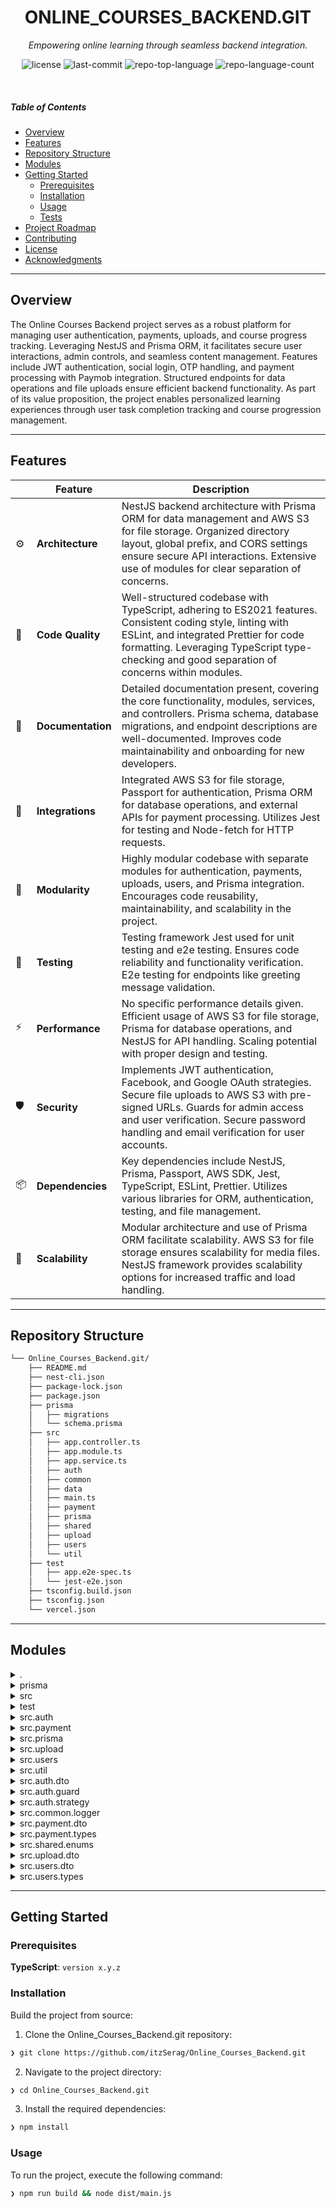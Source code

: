
<p align="center">
    <h1 align="center">ONLINE_COURSES_BACKEND.GIT</h1>
</p>
<p align="center">
    <em>Empowering online learning through seamless backend integration.</em>
</p>
<p align="center">
	<img src="https://img.shields.io/github/license/itzSerag/Online_Courses_Backend.git?style=default&logo=opensourceinitiative&logoColor=white&color=0080ff" alt="license">
	<img src="https://img.shields.io/github/last-commit/itzSerag/Online_Courses_Backend.git?style=default&logo=git&logoColor=white&color=0080ff" alt="last-commit">
	<img src="https://img.shields.io/github/languages/top/itzSerag/Online_Courses_Backend.git?style=default&color=0080ff" alt="repo-top-language">
	<img src="https://img.shields.io/github/languages/count/itzSerag/Online_Courses_Backend.git?style=default&color=0080ff" alt="repo-language-count">
</p>
<p align="center">
	<!-- default option, no dependency badges. -->
</p>

<br>

#####  Table of Contents

- [ Overview](#-overview)
- [ Features](#-features)
- [ Repository Structure](#-repository-structure)
- [ Modules](#-modules)
- [ Getting Started](#-getting-started)
    - [ Prerequisites](#-prerequisites)
    - [ Installation](#-installation)
    - [ Usage](#-usage)
    - [ Tests](#-tests)
- [ Project Roadmap](#-project-roadmap)
- [ Contributing](#-contributing)
- [ License](#-license)
- [ Acknowledgments](#-acknowledgments)

---

##  Overview

The Online Courses Backend project serves as a robust platform for managing user authentication, payments, uploads, and course progress tracking. Leveraging NestJS and Prisma ORM, it facilitates secure user interactions, admin controls, and seamless content management. Features include JWT authentication, social login, OTP handling, and payment processing with Paymob integration. Structured endpoints for data operations and file uploads ensure efficient backend functionality. As part of its value proposition, the project enables personalized learning experiences through user task completion tracking and course progression management.

---

##  Features

|    |   Feature         | Description |
|----|-------------------|---------------------------------------------------------------|
| ⚙️  | **Architecture**  | NestJS backend architecture with Prisma ORM for data management and AWS S3 for file storage. Organized directory layout, global prefix, and CORS settings ensure secure API interactions. Extensive use of modules for clear separation of concerns. |
| 🔩 | **Code Quality**  | Well-structured codebase with TypeScript, adhering to ES2021 features. Consistent coding style, linting with ESLint, and integrated Prettier for code formatting. Leveraging TypeScript type-checking and good separation of concerns within modules. |
| 📄 | **Documentation** | Detailed documentation present, covering the core functionality, modules, services, and controllers. Prisma schema, database migrations, and endpoint descriptions are well-documented. Improves code maintainability and onboarding for new developers. |
| 🔌 | **Integrations**  | Integrated AWS S3 for file storage, Passport for authentication, Prisma ORM for database operations, and external APIs for payment processing. Utilizes Jest for testing and Node-fetch for HTTP requests. |
| 🧩 | **Modularity**    | Highly modular codebase with separate modules for authentication, payments, uploads, users, and Prisma integration. Encourages code reusability, maintainability, and scalability in the project. |
| 🧪 | **Testing**       | Testing framework Jest used for unit testing and e2e testing. Ensures code reliability and functionality verification. E2e testing for endpoints like greeting message validation. |
| ⚡️  | **Performance**   | No specific performance details given. Efficient usage of AWS S3 for file storage, Prisma for database operations, and NestJS for API handling. Scaling potential with proper design and testing. |
| 🛡️ | **Security**      | Implements JWT authentication, Facebook, and Google OAuth strategies. Secure file uploads to AWS S3 with pre-signed URLs. Guards for admin access and user verification. Secure password handling and email verification for user accounts. |
| 📦 | **Dependencies**  | Key dependencies include NestJS, Prisma, Passport, AWS SDK, Jest, TypeScript, ESLint, Prettier. Utilizes various libraries for ORM, authentication, testing, and file management. |
| 🚀 | **Scalability**   | Modular architecture and use of Prisma ORM facilitate scalability. AWS S3 for file storage ensures scalability for media files. NestJS framework provides scalability options for increased traffic and load handling. |

---

##  Repository Structure

```sh
└── Online_Courses_Backend.git/
    ├── README.md
    ├── nest-cli.json
    ├── package-lock.json
    ├── package.json
    ├── prisma
    │   ├── migrations
    │   └── schema.prisma
    ├── src
    │   ├── app.controller.ts
    │   ├── app.module.ts
    │   ├── app.service.ts
    │   ├── auth
    │   ├── common
    │   ├── data
    │   ├── main.ts
    │   ├── payment
    │   ├── prisma
    │   ├── shared
    │   ├── upload
    │   ├── users
    │   └── util
    ├── test
    │   ├── app.e2e-spec.ts
    │   └── jest-e2e.json
    ├── tsconfig.build.json
    ├── tsconfig.json
    └── vercel.json
```

---

##  Modules

<details closed><summary>.</summary>

| File | Summary |
| --- | --- |
| [nest-cli.json](https://github.com/itzSerag/Online_Courses_Backend.git/blob/main/nest-cli.json) | Defines schema for NestJS CLI, setting source root at src for schematics collection by @nestjs/schematics. Compiler option deleteOutDir is enabled, facilitating file deletion during compilation. |
| [package-lock.json](https://github.com/itzSerag/Online_Courses_Backend.git/blob/main/package-lock.json) | This code file, `app.service.ts`, plays a crucial role in the Online Courses Backend repository. It focuses on managing various business logic and data operations essential for the applications functionality. By handling key services and operations, it ensures seamless communication between different components within the system. This file encapsulates the core services needed to power the online courses platform, contributing to its overall robustness and efficiency. |
| [package.json](https://github.com/itzSerag/Online_Courses_Backend.git/blob/main/package.json) | Orchestrates build processes, linting, testing, and starting the app with multiple scripts. Manages dependencies for AWS S3, NestJS authentication, Prisma ORM, Express, and more. Enhanced by dev dependencies for testing and TypeScript tooling. |
| [tsconfig.build.json](https://github.com/itzSerag/Online_Courses_Backend.git/blob/main/tsconfig.build.json) | Optimize TypeScript build configuration by excluding unnecessary files, improving compilation speed, and enhancing project maintainability. |
| [tsconfig.json](https://github.com/itzSerag/Online_Courses_Backend.git/blob/main/tsconfig.json) | Defines compiler options for enabling ES2021 features, commonjs module format, and source maps generation to support TypeScript build process. Configures Jest, Express, Multer types for type-checking. Maintains a structured directory layout by setting outDir and baseUrl properties. |
| [vercel.json](https://github.com/itzSerag/Online_Courses_Backend.git/blob/main/vercel.json) | Defines Vercel deployment settings for the backend app, specifying source and build configurations. Manages API rewrites and sets CORS headers to handle cross-origin requests securely within the Online Courses project architecture. |

</details>

<details closed><summary>prisma</summary>

| File | Summary |
| --- | --- |
| [schema.prisma](https://github.com/itzSerag/Online_Courses_Backend.git/blob/main/prisma/schema.prisma) | Defines data models for users, levels, tasks, progress, and orders. Specifies relationships and attributes for building an online courses backend system. Organizes database schema efficiently for user management and course progression tracking. |

</details>

<details closed><summary>src</summary>

| File | Summary |
| --- | --- |
| [app.controller.ts](https://github.com/itzSerag/Online_Courses_Backend.git/blob/main/src/app.controller.ts) | Exposes endpoint for retrieving a greeting message from the App Service in the Online Courses Backend repository. |
| [app.module.ts](https://github.com/itzSerag/Online_Courses_Backend.git/blob/main/src/app.module.ts) | Coordinates module imports, controllers, and providers for user authentication, data management, uploads, and payments. Integrates essential services like Prisma, configuration, and app logic within the NestJS backend architecture. |
| [app.service.ts](https://github.com/itzSerag/Online_Courses_Backend.git/blob/main/src/app.service.ts) | Provides core functionality.-Renders a greeting message.-Integral component of the backend logic.-Essential for application service layer.-NestJS framework Injectable dependency. |
| [main.ts](https://github.com/itzSerag/Online_Courses_Backend.git/blob/main/src/main.ts) | Defines a global prefix, CORS settings, and request validation for the NestJS application in the backend, ensuring secure and standardized API interactions at port 5000. |

</details>

<details closed><summary>test</summary>

| File | Summary |
| --- | --- |
| [app.e2e-spec.ts](https://github.com/itzSerag/Online_Courses_Backend.git/blob/main/test/app.e2e-spec.ts) | Verifies the e2e testing of the AppController by setting up and initializing the Nest application. Validates the / (GET) endpoint response to ensure the system returns Hello World! with a status code of 200. |
| [jest-e2e.json](https://github.com/itzSerag/Online_Courses_Backend.git/blob/main/test/jest-e2e.json) | Configures Jest for end-to-end testing in the project, enabling Node.js environment with TypeScript support. Identifies test files, sets up module extensions, and transforms TypeScript code. |

</details>

<details closed><summary>src.auth</summary>

| File | Summary |
| --- | --- |
| [auth.controller.ts](https://github.com/itzSerag/Online_Courses_Backend.git/blob/main/src/auth/auth.controller.ts) | Manages user authentication and authorization with JWT, Facebook, and Google OAuth. Implements login, signup, password reset, OTP verification, and logout functionalities. Handles user redirects after social login. |
| [auth.email.service.ts](https://github.com/itzSerag/Online_Courses_Backend.git/blob/main/src/auth/auth.email.service.ts) | Enables sending OTP emails via AWS SES. Configured with access key, secret key, and region. Constructs email content with OTP. Sends email using SES, handling errors and resolution. |
| [auth.module.ts](https://github.com/itzSerag/Online_Courses_Backend.git/blob/main/src/auth/auth.module.ts) | Enables user authentication with JWT, Google, Facebook strategies. Integrates Passport for authorization. Exposes AuthService and JwtAuthGuard functionalities. Enhances project security and user login experience. |
| [auth.otp.service.ts](https://github.com/itzSerag/Online_Courses_Backend.git/blob/main/src/auth/auth.otp.service.ts) | Implements OTP services for user authentication. Manages OTP creation, verification, retrieval, and deletion using a Prisma database connection. This file contributes to user authentication functionality in the Online Courses Backend repository. |
| [auth.service.ts](https://github.com/itzSerag/Online_Courses_Backend.git/blob/main/src/auth/auth.service.ts) | Manages user authentication, authorization, and account verification. Implements signup, login, password reset, OTP handling, OAuth user creation, token generation, OTP verification, and logout functionalities within the Online Courses Backend system. |

</details>

<details closed><summary>src.payment</summary>

| File | Summary |
| --- | --- |
| [paymob.controller.ts](https://github.com/itzSerag/Online_Courses_Backend.git/blob/main/src/payment/paymob.controller.ts) | Implements payment callbacks and processing, and order refunds in a secured manner using JWT authentication. Handles payment transactions, processes refunds, and interacts with external APIs. Manages user data and verifies payment details before processing. |
| [paymob.module.ts](https://github.com/itzSerag/Online_Courses_Backend.git/blob/main/src/payment/paymob.module.ts) | Defines PaymentModule to manage payment-related functionalities by integrating Paymob service. Leverages PaymobService for business logic, PaymobController for handling requests, and integrates with UsersModule and AuthModule for user authentication and authorization. |
| [paymob.service.ts](https://github.com/itzSerag/Online_Courses_Backend.git/blob/main/src/payment/paymob.service.ts) | Enables payment processing through Paymob API-Integrates payment intentions, order processing, callback handling, and order refunds-Utilizes NestJS framework, Prisma ORM, and config service seamlessly within the repository architecture. |

</details>

<details closed><summary>src.prisma</summary>

| File | Summary |
| --- | --- |
| [prisma.controller.ts](https://github.com/itzSerag/Online_Courses_Backend.git/blob/main/src/prisma/prisma.controller.ts) | Manages Prisma-related operations through endpoints defined in the prisma.controller.ts file in the src/prisma directory, facilitating seamless integration within the larger Online Courses Backend architecture. |
| [prisma.module.ts](https://github.com/itzSerag/Online_Courses_Backend.git/blob/main/src/prisma/prisma.module.ts) | Enables global access to Prisma service and controller in the backend architecture. Responsible for managing interactions with the Prisma ORM for database operations within the NestJS framework. |
| [prisma.service.ts](https://github.com/itzSerag/Online_Courses_Backend.git/blob/main/src/prisma/prisma.service.ts) | Manages Prisma client instantiation and data operations-Creates and finds users in the database-Handles connection initialization and termination for efficient usage in the NestJS application. |

</details>

<details closed><summary>src.upload</summary>

| File | Summary |
| --- | --- |
| [upload.controller.ts](https://github.com/itzSerag/Online_Courses_Backend.git/blob/main/src/upload/upload.controller.ts) | Manages file uploads, deletions, and retrieval-Ensures file type validity before uploading-Requires admin permissions for file management-Associates files with content metadata for organization-Enhances security with JWT authentication and guards |
| [upload.module.ts](https://github.com/itzSerag/Online_Courses_Backend.git/blob/main/src/upload/upload.module.ts) | Enables file uploading functionality by exporting UploadService, connecting UploadController, and managing related services within the parent Online_Courses_Backend.git repositorys architecture. |
| [upload.service.ts](https://github.com/itzSerag/Online_Courses_Backend.git/blob/main/src/upload/upload.service.ts) | Manages file uploads, deletions, and retrievals to/from AWS S3. Utilizes pre-signed URLs for secure access. Implements uploading, deleting, and content retrieval methods for structured file storage in the Online_Courses_Backend.git repository architecture. |

</details>

<details closed><summary>src.users</summary>

| File | Summary |
| --- | --- |
| [users.controller.ts](https://github.com/itzSerag/Online_Courses_Backend.git/blob/main/src/users/users.controller.ts) | Authentication, CRUD, level & task completion. Implements admin, JWT guards, user permissions. Enhances user experience by allowing tasks and days to be marked as completed. |
| [users.module.ts](https://github.com/itzSerag/Online_Courses_Backend.git/blob/main/src/users/users.module.ts) | Orchestrates user-related services and controllers with dependency injection, contributing to a modular and maintainable system architecture. |
| [users.service.ts](https://github.com/itzSerag/Online_Courses_Backend.git/blob/main/src/users/users.service.ts) | Manages user data, including creation, retrieval, update, and deletion. Implements user authentication methods, user verification, and tasks completion tracking. Facilitates access to user orders and progress. Handles level-based operations ensuring user access rights. |

</details>

<details closed><summary>src.util</summary>

| File | Summary |
| --- | --- |
| [file-data-courses.ts](https://github.com/itzSerag/Online_Courses_Backend.git/blob/main/src/util/file-data-courses.ts) | Retrieves course data from a JSON file based on the environment. Validates file existence and reads the data using File System module, ensuring reliable access to course information within the repositorys architecture. |

</details>

<details closed><summary>src.auth.dto</summary>

| File | Summary |
| --- | --- |
| [authDtos.ts](https://github.com/itzSerag/Online_Courses_Backend.git/blob/main/src/auth/dto/authDtos.ts) | SignUpDto, LoginDto, UpdateUserDto for user registration, login, and information update. Include a payload structure for authentication details. Enhances user management in the application. |
| [index.ts](https://github.com/itzSerag/Online_Courses_Backend.git/blob/main/src/auth/dto/index.ts) | Exports authentication data transfer objects for the backend, facilitating structured data communication within the system. Centralizes and simplifies the sharing of authentication-related DTOs across modules for improved code organization and maintainability. |

</details>

<details closed><summary>src.auth.guard</summary>

| File | Summary |
| --- | --- |
| [admin.guard.ts](https://github.com/itzSerag/Online_Courses_Backend.git/blob/main/src/auth/guard/admin.guard.ts) | Verifies admin access rights based on user role. Uses Nest.js framework for guard implementation. Checks if user is authenticated as an admin before allowing access, throwing an unauthorized exception if not. |
| [index.ts](https://github.com/itzSerag/Online_Courses_Backend.git/blob/main/src/auth/guard/index.ts) | Enables authentication guardians for admin access and JWT authenticity verification within the repositorys authentication module. |
| [isVerified.guard.ts](https://github.com/itzSerag/Online_Courses_Backend.git/blob/main/src/auth/guard/isVerified.guard.ts) | Validates user verification status before granting access within the authentication flow in the repository. Aborts unauthorized access if the user is not verified, ensuring only verified users proceed with requested actions. |
| [jwt.auth.guard.ts](https://github.com/itzSerag/Online_Courses_Backend.git/blob/main/src/auth/guard/jwt.auth.guard.ts) | Enables JWT authentication in NestJS project by utilizing Passport. |

</details>

<details closed><summary>src.auth.strategy</summary>

| File | Summary |
| --- | --- |
| [facebook.strategy.ts](https://github.com/itzSerag/Online_Courses_Backend.git/blob/main/src/auth/strategy/facebook.strategy.ts) | Implements Facebook authentication strategy using OAuth for the Online Courses Backend. Validates user profile data and maps it to the systems user model for seamless login via Facebook credentials. |
| [google.strategy.ts](https://github.com/itzSerag/Online_Courses_Backend.git/blob/main/src/auth/strategy/google.strategy.ts) | Enables Google OAuth integration for user authentication in the backend. Validates Google user data and constructs the user object for further processing within the applications authentication flow. |
| [jwt.strategy.ts](https://github.com/itzSerag/Online_Courses_Backend.git/blob/main/src/auth/strategy/jwt.strategy.ts) | Implements JWT authentication strategy for user validation. Validates payload, retrieves user data, and omits password for secure authentication within the Online_Courses_Backend repositorys architecture. |

</details>

<details closed><summary>src.common.logger</summary>

| File | Summary |
| --- | --- |
| [logger.ts](https://github.com/itzSerag/Online_Courses_Backend.git/blob/main/src/common/logger/logger.ts) | Defines structured logging with JSON format using Winston in the common/logger/logger.ts file. It configures a logger with an info level, timestamp, and console transport for serverless environments in the Online Courses Backend repository. |

</details>

<details closed><summary>src.payment.dto</summary>

| File | Summary |
| --- | --- |
| [index.ts](https://github.com/itzSerag/Online_Courses_Backend.git/blob/main/src/payment/dto/index.ts) | Defines DTOs for payment related data transfer objects, centralizing data structure definitions for payment operations. Supports seamless communication between various payment modules within the backend architecture. |
| [orderData.ts](https://github.com/itzSerag/Online_Courses_Backend.git/blob/main/src/payment/dto/orderData.ts) | Defines payment request data structure ensuring validation and type safety for online course purchases in the backend system. |

</details>

<details closed><summary>src.payment.types</summary>

| File | Summary |
| --- | --- |
| [callback.ts](https://github.com/itzSerag/Online_Courses_Backend.git/blob/main/src/payment/types/callback.ts) | Defines payment callback interfaces with detailed transaction and order data structures. Facilitates seamless integration and communication between payment processing systems and the application, ensuring accurate processing and tracking of payment transactions. |
| [index.ts](https://github.com/itzSerag/Online_Courses_Backend.git/blob/main/src/payment/types/index.ts) | Exports payment type for module integration. |
| [payment.type.ts](https://github.com/itzSerag/Online_Courses_Backend.git/blob/main/src/payment/types/payment.type.ts) | Defines item structure, billing data, payment request, HMAC validation format, and payment status enum for processing transactions securely and accurately within the payment module of the online course backend system. |

</details>

<details closed><summary>src.shared.enums</summary>

| File | Summary |
| --- | --- |
| [index.ts](https://github.com/itzSerag/Online_Courses_Backend.git/blob/main/src/shared/enums/index.ts) | Exports the level_name.enum from the enums directory within the shared module. Facilitates consistent usage of course level names across the backend, enhancing code readability and maintainability in the Online Courses project. |
| [level_name.enum.ts](https://github.com/itzSerag/Online_Courses_Backend.git/blob/main/src/shared/enums/level_name.enum.ts) | Define level names for course proficiency in the shared enums file. Organize proficiency levels from A1 to C2 for the online courses backend system architecture. |

</details>

<details closed><summary>src.upload.dto</summary>

| File | Summary |
| --- | --- |
| [awsDtos.ts](https://github.com/itzSerag/Online_Courses_Backend.git/blob/main/src/upload/dto/awsDtos.ts) | Defines validation rules for uploading daily course content in AWS, enforcing item name, stage, and day format. Maintains data integrity and consistency within the Online Courses Backend architecture. |
| [index.ts](https://github.com/itzSerag/Online_Courses_Backend.git/blob/main/src/upload/dto/index.ts) | Exports AWS-related DTOs for file uploads, streamlining data transfer handling in the Online Courses Backend repository. |

</details>

<details closed><summary>src.users.dto</summary>

| File | Summary |
| --- | --- |
| [index.ts](https://github.com/itzSerag/Online_Courses_Backend.git/blob/main/src/users/dto/index.ts) | Exports userDays.dto and userTasks.dto for use in the users module. Facilitates data exchange within the Online Courses Backend repository. |
| [userDays.dto.ts](https://github.com/itzSerag/Online_Courses_Backend.git/blob/main/src/users/dto/userDays.dto.ts) | Enhance user validation by enforcing enum constraints for levelName in user-related operations. Critical for ensuring data integrity and consistency within the Online Courses Backend system. |
| [userTasks.dto.ts](https://github.com/itzSerag/Online_Courses_Backend.git/blob/main/src/users/dto/userTasks.dto.ts) | Defines user task data structure with validation rules for level, day, and task name. Crucial for ensuring data consistency and integrity within the user tasks module of the Online Courses Backend. |

</details>

<details closed><summary>src.users.types</summary>

| File | Summary |
| --- | --- |
| [fetched.users.ts](https://github.com/itzSerag/Online_Courses_Backend.git/blob/main/src/users/types/fetched.users.ts) | Defines types for users with and without passwords to maintain data integrity and security in user-related operations within the Online Courses Backend repositorys architecture. |
| [index.ts](https://github.com/itzSerag/Online_Courses_Backend.git/blob/main/src/users/types/index.ts) | Exports fetched user types for seamless integration across the backend, enhancing modular structure and code reuse. |

</details>

---

##  Getting Started

###  Prerequisites

**TypeScript**: `version x.y.z`

###  Installation

Build the project from source:

1. Clone the Online_Courses_Backend.git repository:
```sh
❯ git clone https://github.com/itzSerag/Online_Courses_Backend.git
```

2. Navigate to the project directory:
```sh
❯ cd Online_Courses_Backend.git
```

3. Install the required dependencies:
```sh
❯ npm install
```

###  Usage

To run the project, execute the following command:

```sh
❯ npm run build && node dist/main.js
```
